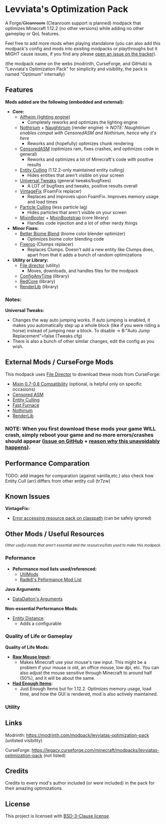 # Levviata's Optimization Pack
A Forge/~~Cleanroom~~ (Cleanroom support is planned) modpack that optimizes Minecraft 1.12.2 (no other versions) while adding no other gameplay or QoL features.

Feel free to add more mods when playing standalone (you can also add this modpack's config and mods into existing modpacks or playthroughs but it MIGHT cause issues, if you find any please [open an issue on the tracker](https://github.com/Levviata/Levviatas-Optimization-Pack/issues)).

(the modpack name on the webs (modrinth, CurseForge, and GitHub) is "Levviata's Optimization Pack" for simplicity and visibility, the pack is named "Optimum" internally)

## Features
**Mods added are the following (embedded and external):**
- **Core:**
  - [Alfheim (lighting engine)](https://modrinth.com/mod/alfheim-lighting-engine)
    - Completely reworks and optimizes the lighting engine
  - [Nothirium](https://www.curseforge.com/minecraft/mc-mods/nothirium) + [Naughtirium](https://modrinth.com/mod/naughthirium) (render engine) -> _NOTE: Naughtirium enables compat with CensoredASM and Nothirium, hence why it's here_
    - Reworks and (hopefully) optimizes chunk rendering
  - [CensoredASM](https://www.curseforge.com/minecraft/mc-mods/lolasm) (optimizes ram, fixes crashes, and optimizes code in general)
    - Reworks and optimizes a lot of Minecraft's code with positive results
  - [Entity Culling](https://www.curseforge.com/minecraft/mc-mods/entity-culling) (1.12.2-only maintained entity culling)
    - Hides entities that aren't visible on your screen
  - [Universal Tweaks](https://www.curseforge.com/minecraft/mc-mods/universal-tweaks) (general tweaks/bugfixes)
    - A LOT of bugfixes and tweaks, positive results overall
  - [VintageFix](https://modrinth.com/mod/vintagefix) (FoamFix replacer)
    - Replaces and improves upon FoamFix. Improves memory usage and load times
  - [Particle Culling](https://www.curseforge.com/minecraft/mc-mods/particle-culling) (less particle lag)
    - Hides particles that aren't visible on your screen
  - [MixinBooter](https://modrinth.com/mod/mixinbooter) + [MixinBootstrap](https://modrinth.com/mod/mixinbootstrap) (core library)
    - Handles code injection and a lot of other nerdy things
- **Minor Fixes:**
  - [Better Biome Blend](https://www.curseforge.com/minecraft/mc-mods/better-biome-blend) (biome color blender optimizer)
    - Optimizes biome color blending code
  - [Fixeroo](https://www.curseforge.com/minecraft/mc-mods/xp-orb-clump) (Clumps replacer)
    - Replaces Clumps. Doesn't add a new entity like Clumps does, apart from that it adds a bunch of random optimizations
- **Utility or Library:**
  - [File director](https://modrinth.com/mod/filedirector) (utility)
    - Moves, downloads, and handles files for the modpack
  - [ConfigAnyTime](https://www.curseforge.com/minecraft/mc-mods/configanytime) (library)
  - [RedCore](https://www.curseforge.com/minecraft/mc-mods/red-core) (library)
  - [RenderLib](https://www.curseforge.com/minecraft/mc-mods/renderlib) (library)

### Notes:

**Universal Tweaks:**
- Changes the way auto jumping works. If auto jumping is enabled, it makes you automatically step up a whole block (like if you were riding a horse) instead of jumping near a block. To disable -> B:"Auto Jump Replacement"=false (Tweaks.cfg)
- There is also a bunch of other similar changes, edit the config as you wish.

## External Mods / CurseForge Mods
This modpack uses [File Director](https://modrinth.com/mod/filedirector) to download these mods from CurseForge:
- [Mixin 0.7-0.8 Compatibility](https://www.curseforge.com/minecraft/mc-mods/mixin-0-7-0-8-compatibility) (optional, is helpful only on specific occasions)
- [Censored ASM](https://www.curseforge.com/minecraft/mc-mods/lolasm)
- [Entity Culling](https://www.curseforge.com/minecraft/mc-mods/entity-culling)
- [Fast Furnace](https://www.curseforge.com/minecraft/mc-mods/fastfurnace)
- [Nothirium](https://www.curseforge.com/minecraft/mc-mods/nothirium)
- [RenderLib](https://www.curseforge.com/minecraft/mc-mods/renderlib)

### NOTE: When you first download these mods your game WILL crash, simply reboot your game and no more errors/crashes should appear ([issue on GitHub](https://github.com/TerraFirmaCraft-The-Final-Frontier/FileDirector/issues/31) + [reason why this unavoidably happens](https://github.com/Levviata/Levviatas-Optimization-Pack-public/blob/72e72c417410e9ee3f867704bf0cac6d576c6bf1/Misc/filedirectorissue.png)).

## Performance Comparation
TODO: add images for comparation (against vanilla,etc.)
also check how Entity Cull (arr) differs from other entity cull (tr7zw)

## Known Issues
**VintageFix:**
- [Error accessing resource pack on classpath](https://github.com/embeddedt/VintageFix/issues/117) (can be safely ignored)

## Other Mods / Useful Resources
<sub>_Other useful mods that aren't essential and the resources/lists used to make this modpack._</sub>

### **Peformance**
- **Peformance mod lists used/referenced:**
  - [UtilMods](https://github.com/TheUsefulLists/UsefulMods/)
  - [Radk6's Peformance Mod List](https://github.com/Radk6/MC-Optimization-Guide)

**Java Arguments**:
- [DataDalton's Arguments](https://github.com/DataDalton/Minecraft-Performance-Guide/blob/fe8d8fbfebe129a38a67c56d5452e871e48580bc/Java%20Arguments/README.md)

**Non-essential Performance Mods**:
- [Entity Distance](https://www.curseforge.com/minecraft/mc-mods/entity-distance-1-12-2):
  - Adds a configurable

### **Quality of Life or Gameplay**
**Quality of Life Mods:**
- **[Raw Mouse Input](https://modrinth.com/mod/raw-mouse-input-blessed-edition):**
  - Makes Minecraft use your mouse's raw input. This might be a problem if your mouse is old, an office mouse, low dpi, etc. You can also adjust the mouse sensitive through Minecraft to around half (50%), and it will be about the same.
- **[Had Enough Items](https://www.curseforge.com/minecraft/mc-mods/had-enough-items):**
  - Just Enough Items but for 1.12.2. Optimizes memory usage, load time, and how the GUI is rendered, mod is also actively maintained.
 
### **Utility**


## Links
Modrinth: https://modrinth.com/modpack/levviatas-optimization-pack (unlisted visibility)

CurseForge: https://legacy.curseforge.com/minecraft/modpacks/levviatas-optimization-pack (not listed)

## Credits
Credits to every mod's author included (or were included) in the pack for their amazing optimizations.

## License
This project is licensed with [BSD-3-Clause license](https://github.com/Levviata/Levviatas-Optimization-Pack-public?tab=BSD-3-Clause-1-ov-file#readme).
